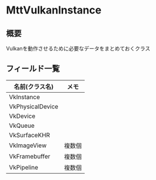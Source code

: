 # MttVulkanInstance

## 概要

Vulkanを動作させるために必要なデータをまとめておくクラス

## フィールド一覧

| 名前(クラス名)   | メモ   |
| ---------------- | ------ |
| VkInstance       |        |
| VkPhysicalDevice |        |
| VkDevice         |        |
| VkQueue          |        |
| VkSurfaceKHR     |        |
| VkImageView      | 複数個 |
| VkFramebuffer    | 複数個 |
| VkPipeline       | 複数個 |

